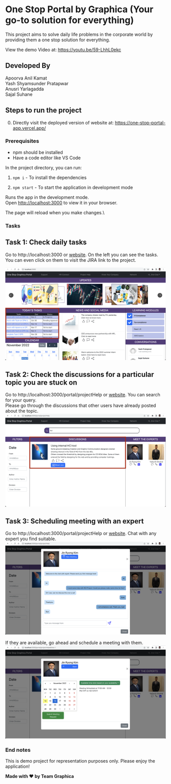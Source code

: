 # One Stop Portal by Graphica (Your go-to solution for everything)

This project aims to solve daily life problems in the corporate world by providing them a one stop solution for everything.

View the demo Video at: https://youtu.be/59-LhhL0ekc

## Developed By
Apoorva Anil Kamat \
Yash Shyamsunder Pratapwar \
Anusri Yarlagadda\
Sajal Suhane

## Steps to run the project

0. Directly visit the deployed version of website at: https://one-stop-portal-app.vercel.app/

### Prerequisites 
* npm should be installed
* Have a code editor like VS Code

In the project directory, you can run:

1. `npm i` - To install the dependencies

2. `npm start` - To start the application in development mode

Runs the app in the development mode.\
Open [http://localhost:3000](http://localhost:3000) to view it in your browser.

The page will reload when you make changes.\

### Tasks
## Task 1: Check daily tasks
Go to http://localhost:3000 or [website](https://one-stop-portal-app.vercel.app/). On the left you can see the tasks.\
You can even click on them to visit the JIRA link to the project.

![Screenshot](public/screenshots/tasks.png)

## Task 2: Check the discussions for a particular topic you are stuck on
Go to http://localhost:3000/portal/projectHelp or [website](https://one-stop-portal-app.vercel.app/portal/projectHelp). You can search for your query.\
Please go through the discussions that other users have already posted about the topic.
![Screenshot](public/screenshots/readdiscussions.png)


## Task 3: Scheduling meeting with an expert
Go to http://localhost:3000/portal/projectHelp or [website](https://one-stop-portal-app.vercel.app/portal/projectHelp). Chat with any expert you find suitable.\
![Screenshot](public/screenshots/chat.png)

If they are available, go ahead and schedule a meeting with them.
![Screenshot](public/screenshots/meetingscheduled.png)

### End notes
This is demo project for representation purposes only.
Please enjoy the application!

**Made with ❤️ by Team Graphica**
